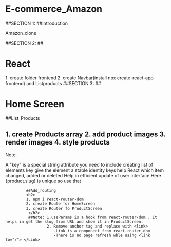 # E-commerce_Amazon

##SECTION 1: ##Introduction
           <p>Amazon_clone </p>
##SECTION 2: ##<h1>React</h1>
             1. create folder frontend
             2. create Navbar(install npx create-react-app frontend) and Listproducts
##SECTION 3: ##<h1>Home Screen</h1>
             ##List_Products
             <h2>
             1. create Products array
             2. add product images
             3. render images
             4. style products </h2>
             Note: <p>A "key" is a special string attribute you need to include creating list of elements
             key give the element a stable identity
             keys help React which item changed, added or deleted
             Help in efficient update of user interface
             Here {product.slug} is unique so use that </p>

             ##Add_routing
             <h2>
             1. npm i react-router-dom
             2. create Route for HomeScreen
             3. create Router fo ProductScreen
              </h2>
              ##Note: 1.useParams is a hook from react-router-dom . It helps in get the slug from URL and show it in ProductScreen.
                      2. Remove anchor tag and replace with <link>
                         -Link is a component from react-router-dom 
                         -There is no page refresh whle using <link to="/"> </Link>
            
